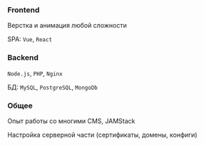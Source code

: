 ### Frontend

Верстка и анимация любой сложности

SPA: `Vue`, `React`

### Backend

`Node.js`, `PHP`, `Nginx`

БД: `MySQL`, `PostgreSQL`, `MongoDb`

### Общее

Опыт работы со многими CMS, JAMStack

Настройка серверной части (сертификаты, домены, конфиги)